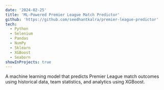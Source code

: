 ```yaml
---
date: '2024-02-25'
title: 'ML-Powered Premier League Match Predictor'
github: 'https://github.com/seedhantkalra/premier-league-predictor'
tech:
  - Python
  - Selenium
  - Pandas
  - NumPy
  - Sklearn
  - XGBoost
  - Seaborn
showInProjects: true
---
```


A machine learning model that predicts Premier League match outcomes using historical data, team statistics, and analytics using XGBoost.

